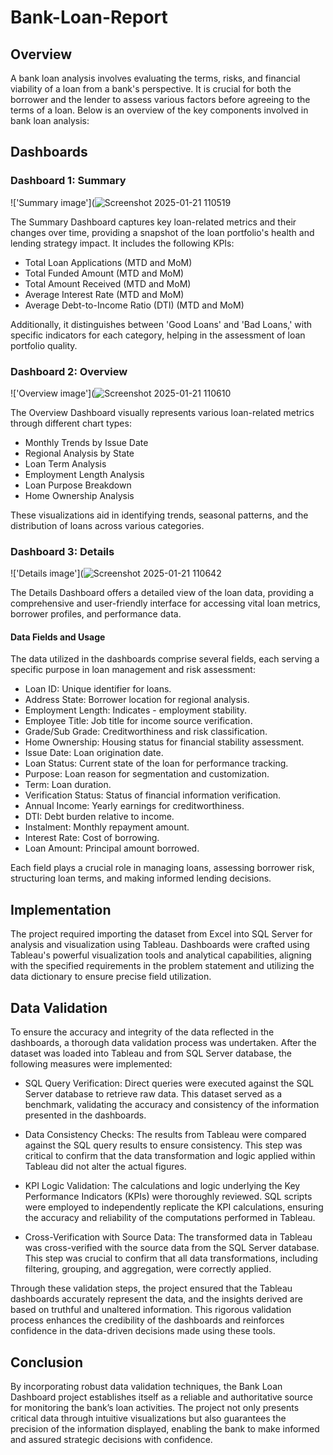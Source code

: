 # Bank-Loan-Report
## Overview
A bank loan analysis involves evaluating the terms, risks, and financial viability of a loan from a bank's perspective. It is crucial for both the borrower and the lender to assess various factors before agreeing to the terms of a loan. Below is an overview of the key components involved in bank loan analysis:

## Dashboards
### Dashboard 1: Summary
!['Summary image'](![Screenshot 2025-01-21 110519](https://github.com/user-attachments/assets/398a2c0a-4040-4c6d-9480-6e5d90f6d74a)


The Summary Dashboard captures key loan-related metrics and their changes over time, providing a snapshot of the loan portfolio's health and lending strategy impact. It includes the following KPIs:
- Total Loan Applications (MTD and MoM)
- Total Funded Amount (MTD and MoM)
- Total Amount Received (MTD and MoM)
- Average Interest Rate (MTD and MoM)
- Average Debt-to-Income Ratio (DTI) (MTD and MoM)

Additionally, it distinguishes between 'Good Loans' and 'Bad Loans,' with specific indicators for each category, helping in the assessment of loan portfolio quality.


### Dashboard 2: Overview

!['Overview image'](![Screenshot 2025-01-21 110610](https://github.com/user-attachments/assets/9a0d63a5-f085-4827-850f-6f5c374017fc)


The Overview Dashboard visually represents various loan-related metrics through different chart types:
- Monthly Trends by Issue Date 
- Regional Analysis by State 
- Loan Term Analysis 
- Employment Length Analysis 
- Loan Purpose Breakdown
- Home Ownership Analysis 

These visualizations aid in identifying trends, seasonal patterns, and the distribution of loans across various categories.

### Dashboard 3: Details

!['Details image'](![Screenshot 2025-01-21 110642](https://github.com/user-attachments/assets/566af003-97a8-4e68-81f8-325519abc7df)


The Details Dashboard offers a detailed view of the loan data, providing a comprehensive and user-friendly interface for accessing vital loan metrics, borrower profiles, and performance data.

#### Data Fields and Usage
The data utilized in the dashboards comprise several fields, each serving a specific purpose in loan management and risk assessment:

- Loan ID: Unique identifier for loans.
- Address State: Borrower location for regional analysis.
- Employment Length: Indicates - employment stability.
- Employee Title: Job title for income source verification.
- Grade/Sub Grade: Creditworthiness and risk classification.
- Home Ownership: Housing status for financial stability assessment.
- Issue Date: Loan origination date.
- Loan Status: Current state of the loan for performance tracking.
- Purpose: Loan reason for segmentation and customization.
- Term: Loan duration.
- Verification Status: Status of financial information verification.
- Annual Income: Yearly earnings for creditworthiness.
- DTI: Debt burden relative to income.
- Instalment: Monthly repayment amount.
- Interest Rate: Cost of borrowing.
- Loan Amount: Principal amount borrowed.

Each field plays a crucial role in managing loans, assessing borrower risk, structuring loan terms, and making informed lending decisions.

## Implementation
The project required importing the dataset from Excel into SQL Server for analysis and visualization using Tableau. Dashboards were crafted using Tableau's powerful visualization tools and analytical capabilities, aligning with the specified requirements in the problem statement and utilizing the data dictionary to ensure precise field utilization.

## Data Validation
To ensure the accuracy and integrity of the data reflected in the dashboards, a thorough data validation process was undertaken. After the dataset was loaded into Tableau and from SQL Server database, the following measures were implemented:
- SQL Query Verification: Direct queries were executed against the SQL Server database to retrieve raw data. This dataset served as a benchmark, validating the accuracy and consistency of the information presented in the dashboards.

- Data Consistency Checks: The results from Tableau were compared against the SQL query results to ensure consistency. This step was critical to confirm that the data transformation and logic applied within Tableau did not alter the actual figures.

- KPI Logic Validation: The calculations and logic underlying the Key Performance Indicators (KPIs) were thoroughly reviewed. SQL scripts were employed to independently replicate the KPI calculations, ensuring the accuracy and reliability of the computations performed in Tableau.

- Cross-Verification with Source Data: The transformed data in Tableau was cross-verified with the source data from the SQL Server database. This step was crucial to confirm that all data transformations, including filtering, grouping, and aggregation, were correctly applied.

Through these validation steps, the project ensured that the Tableau dashboards accurately represent the data, and the insights derived are based on truthful and unaltered information. This rigorous validation process enhances the credibility of the dashboards and reinforces confidence in the data-driven decisions made using these tools.

## Conclusion
By incorporating robust data validation techniques, the Bank Loan Dashboard project establishes itself as a reliable and authoritative source for monitoring the bank’s loan activities. The project not only presents critical data through intuitive visualizations but also guarantees the precision of the information displayed, enabling the bank to make informed and assured strategic decisions with confidence.
